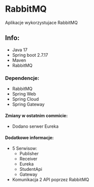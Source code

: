 # RabbitMQ 
Aplikacje wykorzystujace RabbitMQ 
## Info:
- Java 17
- Spring boot 2.7.17
- Maven
- RabbitMQ
### Dependencje:
- RabbitMQ
- Spring Web
- Spring Cloud
- Spring Gateway
#### Zmiany w ostatnim commicie:
- Dodano serwer Eureka
#### Dodatkowe informacje:
- 5 Serwisow:
  - Publisher
  - Receiver
  - Eureka
  - StudentApi
  - Gateway
- Komunikacja 2 API poprzez RabbitMQ 